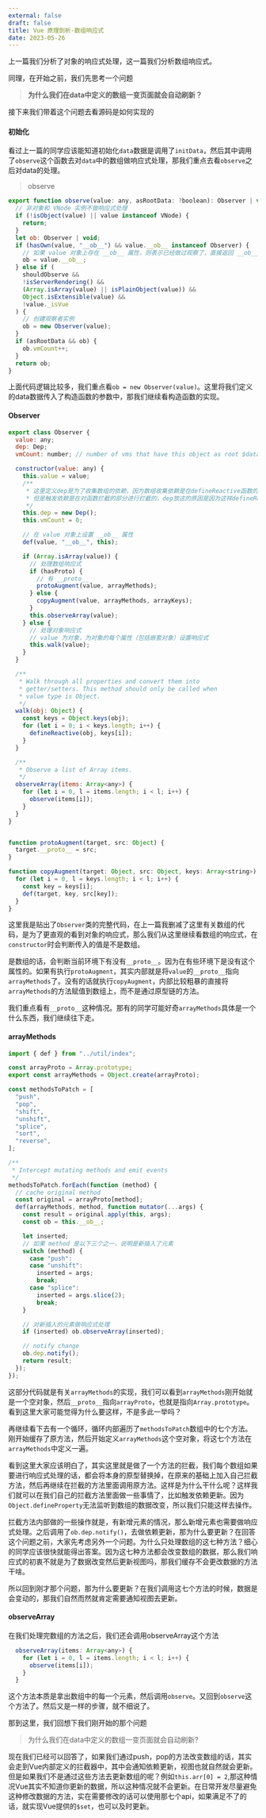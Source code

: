 ```yaml
---
external: false
draft: false
title: Vue 原理剖析-数组响应式
date: 2023-05-26
---
```


上一篇我们分析了对象的响应式处理，这一篇我们分析数组响应式。

同理，在开始之前，我们先思考一个问题
> **为什么我们在data中定义的数组一变页面就会自动刷新？**

接下来我们带着这个问题去看源码是如何实现的

<!--more-->

#### 初始化
看过上一篇的同学应该能知道初始化`data`数据是调用了`initData`，然后其中调用了`observe`这个函数去对`data`中的数组做响应式处理，那我们重点去看`observe`之后对data的处理。

> observe
```js
export function observe(value: any, asRootData: ?boolean): Observer | void {
  // 非对象和 VNode 实例不做响应式处理
  if (!isObject(value) || value instanceof VNode) {
    return;
  }
  let ob: Observer | void;
  if (hasOwn(value, "__ob__") && value.__ob__ instanceof Observer) {
    // 如果 value 对象上存在 __ob__ 属性，则表示已经做过观察了，直接返回 __ob__ 属性
    ob = value.__ob__;
  } else if (
    shouldObserve &&
    !isServerRendering() &&
    (Array.isArray(value) || isPlainObject(value)) &&
    Object.isExtensible(value) &&
    !value._isVue
  ) {
    // 创建观察者实例
    ob = new Observer(value);
  }
  if (asRootData && ob) {
    ob.vmCount++;
  }
  return ob;
}
```

上面代码逻辑比较多，我们重点看`ob = new Observer(value)`。这里将我们定义的data数据传入了构造函数的参数中，那我们继续看构造函数的实现。

#### Observer 
```js
export class Observer {
  value: any;
  dep: Dep;
  vmCount: number; // number of vms that have this object as root $data

  constructor(value: any) {
    this.value = value;
    /**
     * 这里定义dep是为了收集数组的依赖，因为数组收集依赖是在defineReactive函数的getter中收集的
     * 但是触发依赖是在对函数拦截的部分进行拦截的，dep放这的原因是因为这样defineReactive和函数拦截部分都能拿到dep
     */
    this.dep = new Dep();
    this.vmCount = 0;

    // 在 value 对象上设置 __ob__ 属性
    def(value, "__ob__", this);

    if (Array.isArray(value)) {
      // 处理数组响应式
      if (hasProto) {
        // 有 __proto__
        protoAugment(value, arrayMethods);
      } else {
        copyAugment(value, arrayMethods, arrayKeys);
      }
      this.observeArray(value);
    } else {
      // 处理对象响应式
      // value 为对象，为对象的每个属性（包括嵌套对象）设置响应式
      this.walk(value);
    }
  }

  /**
   * Walk through all properties and convert them into
   * getter/setters. This method should only be called when
   * value type is Object.
   */
  walk(obj: Object) {
    const keys = Object.keys(obj);
    for (let i = 0; i < keys.length; i++) {
      defineReactive(obj, keys[i]);
    }
  }

  /**
   * Observe a list of Array items.
   */
  observeArray(items: Array<any>) {
    for (let i = 0, l = items.length; i < l; i++) {
      observe(items[i]);
    }
  }
}


function protoAugment(target, src: Object) {
  target.__proto__ = src;
}

function copyAugment(target: Object, src: Object, keys: Array<string>) {
  for (let i = 0, l = keys.length; i < l; i++) {
    const key = keys[i];
    def(target, key, src[key]);
  }
}

```
这里我是贴出了`Observer`类的完整代码，在上一篇我删减了这里有关数组的代码，是为了更直观的看到对象的响应式，那么我们从这里继续看数组的响应式，在`constructor`时会判断传入的值是不是数组。

是数组的话，会判断当前环境下有没有`__proto__`。因为在有些环境下是没有这个属性的。如果有执行`protoAugment`，其实内部就是将`value`的`__proto__`指向`arrayMethods`了。没有的话就执行`copyAugment`，内部比较粗暴的直接将`arrayMethods`的方法赋值到数组上，而不是通过原型链的方法。

我们重点看有`__proto__`这种情况。那有的同学可能好奇`arrayMethods`具体是一个什么东西，我们继续往下走。

#### arrayMethods
```js
import { def } from "../util/index";

const arrayProto = Array.prototype;
export const arrayMethods = Object.create(arrayProto);

const methodsToPatch = [
  "push",
  "pop",
  "shift",
  "unshift",
  "splice",
  "sort",
  "reverse",
];

/**
 * Intercept mutating methods and emit events
 */
methodsToPatch.forEach(function (method) {
  // cache original method
  const original = arrayProto[method];
  def(arrayMethods, method, function mutator(...args) {
    const result = original.apply(this, args);
    const ob = this.__ob__;

    let inserted;
    // 如果 method 是以下三个之一，说明是新插入了元素
    switch (method) {
      case "push":
      case "unshift":
        inserted = args;
        break;
      case "splice":
        inserted = args.slice(2);
        break;
    }

    // 对新插入的元素做响应式处理
    if (inserted) ob.observeArray(inserted);

    // notify change
    ob.dep.notify();
    return result;
  });
});
```
这部分代码就是有关`arrayMethods`的实现，我们可以看到`arrayMethods`刚开始就是一个空对象，然后`__proto__`指向`arrayProto`，也就是指向`Array.prototype`。看到这里大家可能觉得为什么要这样，不是多此一举吗？

再继续看下去有一个循环，循环内部遍历了`methodsToPatch`数组中的七个方法。刚开始缓存了原方法，然后开始定义`arrayMethods`这个空对象，将这七个方法在`arrayMethods`中定义一遍。

看到这里大家应该明白了，其实这里就是做了一个方法的拦截，我们每个数组如果要进行响应式处理的话，都会将本身的原型替换掉，在原来的基础上加入自己拦截方法，然后再继续在拦截的方法里面调用原方法。这样是为什么干什么呢？这样我们就可以在我们自己的拦截方法里面做一些事情了，比如触发依赖更新。因为`Object.defineProperty`无法监听到数组的数据改变，所以我们只能这样去操作。

拦截方法内部做的一些操作就是，有新增元素的情况，那么新增元素也需要做响应式处理。之后调用了`ob.dep.notify()`，去做依赖更新，那为什么要更新？在回答这个问题之前，大家先考虑另外一个问题。为什么只处理数组的这七种方法？细心的同学应该很快就能得出答案。因为这七种方法都会改变数组的数据，那么我们响应式的初衷不就是为了数据改变然后更新视图吗，那我们缓存不会更改数据的方法干啥。

所以回到刚才那个问题，那为什么要更新？在我们调用这七个方法的时候，数据是会变动的，那我们自然而然就肯定需要通知视图去更新。

#### observeArray
在我们处理完数组的方法之后，我们还会调用observeArray这个方法
```js
  observeArray(items: Array<any>) {
    for (let i = 0, l = items.length; i < l; i++) {
      observe(items[i]);
    }
  }
```
这个方法本质是拿出数组中的每一个元素，然后调用`observe`。又回到`observe`这个方法了。然后又是一样的步骤，就不细说了。

那到这里，我们回想下我们刚开始的那个问题
> 为什么我们在data中定义的数组一变页面就会自动刷新?

现在我们已经可以回答了，如果我们通过push，pop的方法改变数组的话，其实会走到Vue内部定义的拦截器中，其中会通知依赖更新，视图也就自然就会更新。但是如果我们不是通过这些方法去更新数组的呢？例如`this.arr[0] = 2`,那这种情况Vue其实不知道你更新的数据，所以这种情况就不会更新。在日常开发尽量避免这种修改数据的方法，实在需要修改的话可以使用那七个api，如果满足不了的话，就实现Vue提供的`$set`，也可以及时更新。
